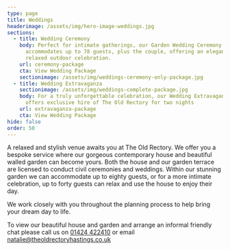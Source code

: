 ```yaml
---
type: page
title: Weddings
headerimage: /assets/img/hero-image-weddings.jpg
sections:
  - title: Wedding Ceremony
    body: Perfect for intimate gatherings, our Garden Wedding Ceremony package
      accommodates up to 78 guests, plus the couple, offering an elegant and
      relaxed outdoor celebration.
    url: ceremony-package
    cta: View Wedding Package
    sectionimage: /assets/img/weddings-ceremony-only-package.jpg
  - title: Wedding Extravaganza
    sectionimage: /assets/img/weddings-complete-package.jpg
    body: For a truly unforgettable celebration, our Wedding Extravaganza package
      offers exclusive hire of The Old Rectory for two nights
    url: extravaganza-package
    cta: View Wedding Package
hide: false
order: 50
---
```

A relaxed and stylish venue awaits you at The Old Rectory. We offer you a bespoke service where our gorgeous contemporary house and beautiful walled garden can become yours. Both the house and our garden terrace are licensed to conduct civil ceremonies and weddings. Within our stunning garden we can accommodate up to eighty guests, or for a more intimate celebration, up to forty guests can relax and use the house to enjoy their day.

We work closely with you throughout the planning process to help bring your dream day to life.

To view our beautiful house and garden and arrange an informal friendly chat please call us on [01424 422410](tel:01424422410) or email [natalie@theoldrectoryhastings.co.uk](natalie@theoldrectoryhastings.co.uk)
